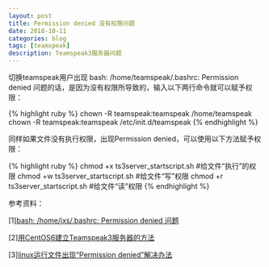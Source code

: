 ```yaml
---
layout: post
title: Permission denied 没有权限问题
date: 2018-10-11
categories: blog
tags: [teamspeak]
description: Teamspeak3服务器问题
---
```


切换teamspeak用户出现 bash: /home/teamspeak/.bashrc: Permission denied 问题的话，是因为没有权限所导致的，输入以下两行命令就可以赋予权限：

{% highlight ruby %}
chown -R teamspeak:teamspeak /home/teamspeak
chown -R teamspeak:teamspeak /etc/init.d/teamspeak
{% endhighlight %}

同样如果文件没有执行权限，出现Permission denied，可以使用以下方法赋予权限：

{% highlight ruby %}
chmod +x ts3server_startscript.sh #给文件“执行”的权限
chmod +w ts3server_startscript.sh #给文件“写”权限
chmod +r ts3server_startscript.sh #给文件“读”权限
{% endhighlight %}

参考资料：

[1][bash: /home/jxs/.bashrc: Permission denied 问题](http://bbs.chinaunix.net/thread-2199620-1-1.html)

[2][用CentOS6建立Teamspeak3服务器的方法](http://r6s.site/blog/2018/10/04/teamspeak-server-centos6/)

[3][linux运行文件出现“Permission denied”解决办法](https://www.fujieace.com/linux/permission-denied.html)